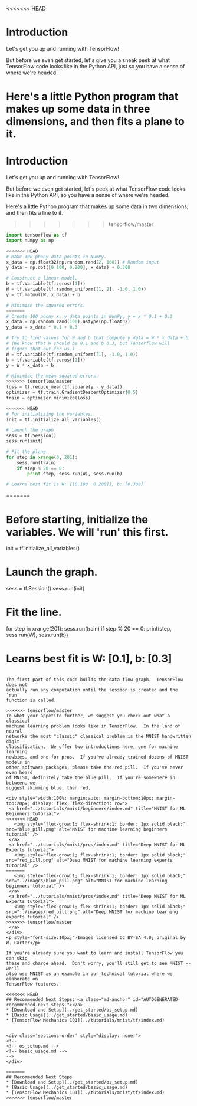 <<<<<<< HEAD
# Introduction <a class="md-anchor" id="AUTOGENERATED-introduction"></a>

Let's get you up and running with TensorFlow!

But before we even get started, let's give you a sneak peek at what TensorFlow
code looks like in the Python API, just so you have a sense of where we're
headed.

Here's a little Python program that makes up some data in three dimensions, and
then fits a plane to it.
=======
# Introduction

Let's get you up and running with TensorFlow!

But before we even get started, let's peek at what TensorFlow
code looks like in the Python API, so you have a sense of where we're
headed.

Here's a little Python program that makes up some data in two dimensions, and
then fits a line to it.
>>>>>>> tensorflow/master

```python
import tensorflow as tf
import numpy as np

<<<<<<< HEAD
# Make 100 phony data points in NumPy.
x_data = np.float32(np.random.rand(2, 100)) # Random input
y_data = np.dot([0.100, 0.200], x_data) + 0.300

# Construct a linear model.
b = tf.Variable(tf.zeros([1]))
W = tf.Variable(tf.random_uniform([1, 2], -1.0, 1.0))
y = tf.matmul(W, x_data) + b

# Minimize the squared errors.
=======
# Create 100 phony x, y data points in NumPy, y = x * 0.1 + 0.3
x_data = np.random.rand(100).astype(np.float32)
y_data = x_data * 0.1 + 0.3

# Try to find values for W and b that compute y_data = W * x_data + b
# (We know that W should be 0.1 and b 0.3, but Tensorflow will
# figure that out for us.)
W = tf.Variable(tf.random_uniform([1], -1.0, 1.0))
b = tf.Variable(tf.zeros([1]))
y = W * x_data + b

# Minimize the mean squared errors.
>>>>>>> tensorflow/master
loss = tf.reduce_mean(tf.square(y - y_data))
optimizer = tf.train.GradientDescentOptimizer(0.5)
train = optimizer.minimize(loss)

<<<<<<< HEAD
# For initializing the variables.
init = tf.initialize_all_variables()

# Launch the graph
sess = tf.Session()
sess.run(init)

# Fit the plane.
for step in xrange(0, 201):
    sess.run(train)
    if step % 20 == 0:
        print step, sess.run(W), sess.run(b)

# Learns best fit is W: [[0.100  0.200]], b: [0.300]
```

=======
# Before starting, initialize the variables.  We will 'run' this first.
init = tf.initialize_all_variables()

# Launch the graph.
sess = tf.Session()
sess.run(init)

# Fit the line.
for step in xrange(201):
    sess.run(train)
    if step % 20 == 0:
        print(step, sess.run(W), sess.run(b))

# Learns best fit is W: [0.1], b: [0.3]
```

The first part of this code builds the data flow graph.  TensorFlow does not
actually run any computation until the session is created and the `run`
function is called.

>>>>>>> tensorflow/master
To whet your appetite further, we suggest you check out what a classical
machine learning problem looks like in TensorFlow.  In the land of neural
networks the most "classic" classical problem is the MNIST handwritten digit
classification.  We offer two introductions here, one for machine learning
newbies, and one for pros.  If you've already trained dozens of MNIST models in
other software packages, please take the red pill.  If you've never even heard
of MNIST, definitely take the blue pill.  If you're somewhere in between, we
suggest skimming blue, then red.

<div style="width:100%; margin:auto; margin-bottom:10px; margin-top:20px; display: flex; flex-direction: row">
 <a href="../tutorials/mnist/beginners/index.md" title="MNIST for ML Beginners tutorial">
<<<<<<< HEAD
   <img style="flex-grow:1; flex-shrink:1; border: 1px solid black;" src="blue_pill.png" alt="MNIST for machine learning beginners tutorial" />
 </a>
 <a href="../tutorials/mnist/pros/index.md" title="Deep MNIST for ML Experts tutorial">
   <img style="flex-grow:1; flex-shrink:1; border: 1px solid black;" src="red_pill.png" alt="Deep MNIST for machine learning experts tutorial" />
=======
   <img style="flex-grow:1; flex-shrink:1; border: 1px solid black;" src="../images/blue_pill.png" alt="MNIST for machine learning beginners tutorial" />
 </a>
 <a href="../tutorials/mnist/pros/index.md" title="Deep MNIST for ML Experts tutorial">
   <img style="flex-grow:1; flex-shrink:1; border: 1px solid black;" src="../images/red_pill.png" alt="Deep MNIST for machine learning experts tutorial" />
>>>>>>> tensorflow/master
 </a>
</div>
<p style="font-size:10px;">Images licensed CC BY-SA 4.0; original by W. Carter</p>

If you're already sure you want to learn and install TensorFlow you can skip
these and charge ahead.  Don't worry, you'll still get to see MNIST -- we'll
also use MNIST as an example in our technical tutorial where we elaborate on
TensorFlow features.

<<<<<<< HEAD
## Recommended Next Steps: <a class="md-anchor" id="AUTOGENERATED-recommended-next-steps-"></a>
* [Download and Setup](../get_started/os_setup.md)
* [Basic Usage](../get_started/basic_usage.md)
* [TensorFlow Mechanics 101](../tutorials/mnist/tf/index.md)


<div class='sections-order' style="display: none;">
<!--
<!-- os_setup.md -->
<!-- basic_usage.md -->
-->
</div>

=======
## Recommended Next Steps
* [Download and Setup](../get_started/os_setup.md)
* [Basic Usage](../get_started/basic_usage.md)
* [TensorFlow Mechanics 101](../tutorials/mnist/tf/index.md)
>>>>>>> tensorflow/master
